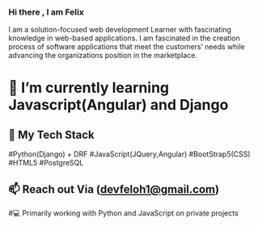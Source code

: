 ### Hi there , I am Felix 

I am a solution-focused web development Learner with fascinating knowledge in web-based applications. I am fascinated in the creation process of software applications that meet the customers’ needs while advancing the organizations position in the marketplace.

# 🌱 I’m currently learning Javascript(Angular) and Django

## 💬 My Tech Stack
#Python(Django)  + DRF
#JavaScript(JQuery,Angular)
#BootStrap5(CSS)
#HTML5
#PostgreSQL

## 📫 Reach out Via (devfeloh1@gmail.com)
#💻 Primarily working with Python and JavaScript on private projects

<!--
**Felixoh/Felixoh** is a ✨ _special_ ✨ repository because its `README.md` (this file) appears on your GitHub profile.

Here are some ideas to get you started:

- 🔭 I’m currently working on ...
- 🌱 I’m currently learning ...
- 👯 I’m looking to collaborate on ...
- 🤔 I’m looking for help with ...
- 💬 Ask me about ...
- 📫 How to reach me: ...
- 😄 Pronouns: ...
- ⚡ Fun fact: ...
-->
